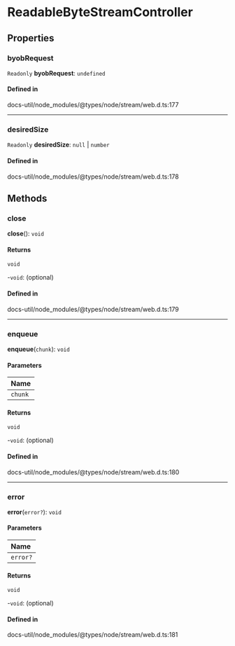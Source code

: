 # ReadableByteStreamController

## Properties

### byobRequest

 `Readonly` **byobRequest**: `undefined`

#### Defined in

docs-util/node_modules/@types/node/stream/web.d.ts:177

___

### desiredSize

 `Readonly` **desiredSize**: ``null`` \| `number`

#### Defined in

docs-util/node_modules/@types/node/stream/web.d.ts:178

## Methods

### close

**close**(): `void`

#### Returns

`void`

-`void`: (optional) 

#### Defined in

docs-util/node_modules/@types/node/stream/web.d.ts:179

___

### enqueue

**enqueue**(`chunk`): `void`

#### Parameters

| Name |
| :------ |
| `chunk` | [`ArrayBufferView`](ArrayBufferView.md) |

#### Returns

`void`

-`void`: (optional) 

#### Defined in

docs-util/node_modules/@types/node/stream/web.d.ts:180

___

### error

**error**(`error?`): `void`

#### Parameters

| Name |
| :------ |
| `error?` | `any` |

#### Returns

`void`

-`void`: (optional) 

#### Defined in

docs-util/node_modules/@types/node/stream/web.d.ts:181
